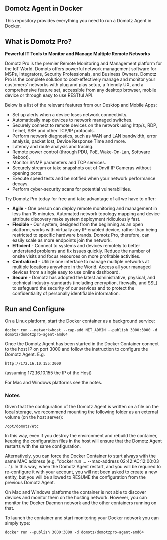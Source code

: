 ## Domotz Agent in Docker

This repository provides everything you need to run a Domotz Agent in Docker.

## What is Domotz Pro?
**Powerful IT Tools to Monitor and Manage Multiple Remote Networks**

Domotz Pro is the premier Remote Monitoring and Management platform for the IoT World. Domots offers powerful network management software for MSPs, Integrators, Security Professionals, and Business Owners. Domotz Pro is the complete solution to cost-effectively manage and monitor your customers' networks with plug and play setup, a friendly UX, and a comprehensive feature set, accessible from any desktop browser, mobile device or through easy to use RESTful API.

Below is a list of the relevant features from our Desktop and Mobile Apps:

* Set up alerts when a device loses network connectivity.
* Automatically map devices to network managed switches.
* Securely connect to remote devices on the network using http/s, RDP, Telnet, SSH and other TCP/IP protocols.
* Perform network diagnostics, such as WAN and LAN bandwidth, error analysis, packet lost, Device Response Time and more.
* Latency and route analysis and tracing.
* Remote power control (through PDU, PoE, Wake-On-Lan, Software Reboot).
* Monitor SNMP parameters and TCP services.
* Securely stream or take snapshots out of Onvif IP Cameras without opening ports.
* Execute speed tests and be notified when your network performance decays.
* Perform cyber-security scans for potential vulnerabilities.

Try Domotz Pro today for free and take advantage of all we have to offer:

* **Agile** - One person can deploy remote monitoring and management in less than 15 minutes.  Automated network topology mapping and device attribute discovery make system deployment ridiculously fast.
* **Flexible** - Our system, designed from the beginning as an open platform, works with virtually any IP-enabled device, rather than being restricted to specific hardware brands.  Domotz Pro, therefore, can easily scale as more endpoints join the network.
* **Efficient** - Connect to systems and devices remotely to better understand problems and fix issues quickly. Reduce the number of onsite visits and focus resources on more profitable activities.
* **Centralized** - Utilize one interface to manage multiple networks at multiple locations anywhere in the World.  Access all your managed devices from a single easy to use online dashboard.
* **Secure** - Domotz has adopted the latest administrative, physical, and technical industry-standards (including encryption, firewalls, and SSL) to safeguard the security of our services and to protect the confidentiality of personally identifiable information.

## Run and Configure

On a Linux platform, start the Docker container as a background service:

    docker run --network=host --cap-add NET_ADMIN --publish 3000:3000 -d domotz/domotzpro-agent-amd64

Once the Domotz Agent has been started in the Docker Container connect to the host IP on port 3000 and follow the instruction to configure the Domotz Agent. E.g.

    http://172.16.10.155:3000

(assuming 172.16.10.155 the IP of the Host)

For Mac and Windows platforms see the notes.

### Notes

Given that the configuration of the Domotz Agent is written on a file on the local storage, we recommend mounting the following folder as an external volume (on the host server):

    /opt/domotz/etc

In this way, even if you destroy the environment and rebuild the container, keeping the configuration files in the host will ensure that the Domotz Agent restarts with the same configuration.

Alternatively, you can force the Docker Container to start always with the same MAC address (e.g. "docker run ...  --mac-address 02:42:AC:12:00:03 ..."). In this way, when the Domotz Agent restart, and you will be required to re-configure it with your account, you will not been asked to create a new entity, but you will be allowed to RESUME the configuration from the previous Domotz Agent.

On Mac and Windows platforms the container is not able to discover devices and monitor them on the hosting network. However, you can monitor the Docker Daemon network and the other containers running on that.

To launch the container and start monitoring your Docker network you can simply type:

    docker run --publish 3000:3000 -d domotz/domotzpro-agent-amd64

